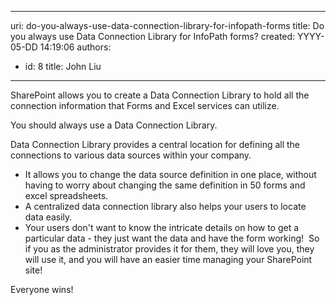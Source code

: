 

---
uri: do-you-always-use-data-connection-library-for-infopath-forms
title: Do you always use Data Connection Library for InfoPath forms?
created: YYYY-05-DD 14:19:06
authors:
  - id: 8
    title: John Liu
---




<span class='intro'> 
  <p>SharePoint allows you to create a Data Connection Library to hold all the connection information that Forms and Excel services can utilize.</p>
<p>You should always use a Data Connection Library.</p>
 </span>


  <p>Data Connection Library provides a central location for defining all the connections to various data sources within your company.</p>
<ul>
    <li>It allows you to change the data source definition in one place, without having to worry about changing the same definition in 50 forms and excel spreadsheets.</li>
    <li>A centralized data connection library also helps your users to locate data easily.</li>
    <li>Your users don't want to know the intricate details on how to get a particular data - they just want the data and have the form working!&#160; So if you as the administrator provides it for them, they will love you, they will use it, and you will have an easier&#160;time managing your SharePoint site!​</li>
</ul>Everyone wins!


